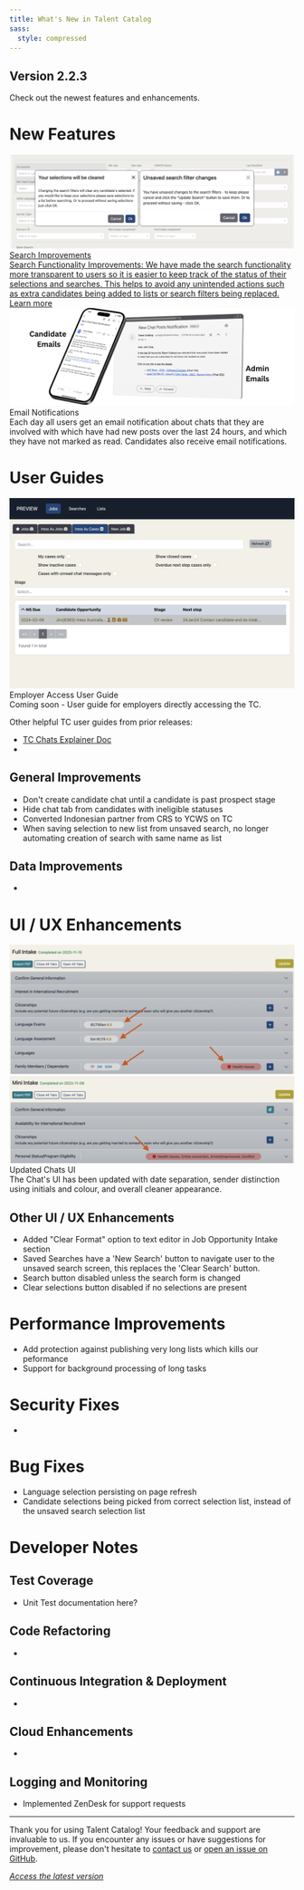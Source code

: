 ```yaml
---
title: What's New in Talent Catalog
sass:
  style: compressed
---
```


## Version 2.2.3

Check out the newest features and enhancements.

# New Features

<div class="card-container">
  <a href="./v223/search_functionality" class="card-full-width">
    <img src="./assets/images/v223/SearchFunctionalityFull.png" alt="Search Improvements" class="card-image">
    <div class="card-body">
      <div class="card-title">Search Improvements</div>
      <div class="card-description">
        Search Functionality Improvements: We have made the search functionality more transparent to users so it is 
        easier to keep track of the status of their selections and searches. This helps to avoid any unintended 
        actions such as extra candidates being added to lists or search filters being replaced.
      </div>
      <div class="card-footer">
        Learn more
      </div>
    </div>
  </a>
</div>

<div class="card-container">
  <div class="card-full-width">
    <img src="./assets/images/v223/ChatEmailNotifications.png" alt="Email Notifications" class="card-image">
    <div class="card-body">
      <div class="card-title">Email Notifications</div>
      <div class="card-description">
        Each day all users get an email notification about chats that they are involved with which have had new posts 
        over the last 24 hours, and which they have not marked as read. Candidates also receive email notifications.
      </div>
    </div>
  </div>
</div>

# User Guides

  <div class="card-no-border">
    <img src="./assets/images/v222/EmployerAccessUserGuide.png" alt="Employer Access User Guide" class="card-image">
    <div class="card-body">
      <div class="card-title">Employer Access User Guide</div>
      <div class="card-description">
        Coming soon - User guide for employers directly accessing the TC.
      </div>
    </div>
  </div>

Other helpful TC user guides from prior releases:
<ul>
    <li>
        <a href="https://docs.google.com/document/d/1h5QaUNOSPP-pjJsMCDwXS_SQUrurvLfnBKPX87orgbE/edit?usp=sharing" 
        target="_blank">TC Chats Explainer Doc</a>
    </li>
    <li></li>
</ul>


## General Improvements
- Don't create candidate chat until a candidate is past prospect stage
- Hide chat tab from candidates with ineligible statuses
- Converted Indonesian partner from CRS to YCWS on TC
- When saving selection to new list from unsaved search, no longer automating creation of search with same name as list

## Data Improvements

- 

# UI / UX Enhancements

<div class="card-container">

  <div class="card-no-border">
    <img src="./assets/images/v222/IntakeSummary.png" alt="Employer-ready Navigation" class="card-image">
    <div class="card-body">
      <div class="card-title">Updated Chats UI</div>
      <div class="card-description">
        The Chat's UI has been updated with date separation, sender distinction using initials and colour, 
        and overall cleaner appearance.
      </div>
    </div>
  </div>

</div>

## Other UI / UX Enhancements

- Added "Clear Format" option to text editor in Job Opportunity Intake section
- Saved Searches have a 'New Search' button to navigate user to the unsaved search screen, this replaces 
the 'Clear Search' button.
- Search button disabled unless the search form is changed
- Clear selections button disabled if no selections are present

# Performance Improvements

- Add protection against publishing very long lists which kills our peformance
- Support for background processing of long tasks

# Security Fixes

- 

# Bug Fixes

- Language selection persisting on page refresh
- Candidate selections being picked from correct selection list, instead of the unsaved search selection list

# Developer Notes

## Test Coverage

- Unit Test documentation here?


## Code Refactoring

- 

## Continuous Integration & Deployment

- 

## Cloud Enhancements

- 

## Logging and Monitoring

- Implemented ZenDesk for support requests


---

Thank you for using Talent Catalog! Your feedback and support are invaluable to us. If you encounter
any issues or have suggestions for improvement, please don't hesitate to [contact us](mailto:support@talentcatalog.net) or
[open an issue on GitHub](https://github.com/Talent-Catalog/talentcatalog/issues).

*[Access the latest version](https://tctalent.org/admin-portal/login)*
